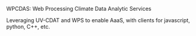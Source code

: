 WPCDAS:  Web Processing Climate Data Analytic Services

Leveraging UV-CDAT and WPS to enable AaaS, with clients for javascript, python, C++, etc. 
